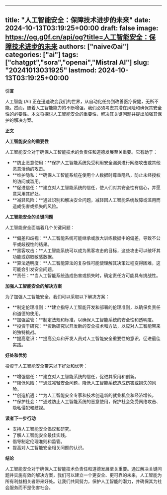 
---
title: "人工智能安全：保障技术进步的未来"
date: 2024-10-13T03:19:25+00:00
draft: false
image: https://og.g0f.cn/api/og?title=人工智能安全：保障技术进步的未来
authors: ["naiveのai"]
categories: ["ai"]
tags: ["chatgpt","sora","openai","Mistral AI"]
slug: "20241013031925"
lastmod: 2024-10-13T03:19:25+00:00
---
**引言**

人工智能 (AI) 正在迅速改变我们的世界，从自动化任务到改善医疗保健，无所不能。然而，随着人工智能能力的不断增强，我们必须考虑其潜在风险和确保其安全性的必要性。本文将探讨人工智能安全的重要性，解决其关键问题并提出加强其保护的解决方案。

**正文**

**人工智能安全的重要性**

人工智能安全对于确保人工智能技术的负责任和道德发展至关重要。它有助于：

* **防止恶意使用：**保护人工智能系统免受利用安全漏洞进行网络攻击或其他恶意活动的攻击。
* **维护隐私：**确保人工智能系统在使用个人数据时尊重隐私，防止未经授权的访问或滥用。
* **促进信任：**建立对人工智能系统的信任，使人们对其安全性有信心，并愿意采用其好处。
* **减轻风险：**通过识别和解决安全问题，减轻因人工智能系统故障或滥用而造成伤害或损失的风险。

**人工智能安全的关键问题**

人工智能安全面临着几个关键问题：

* **偏差和歧视：**人工智能系统可能继承或放大训练数据中的偏差，导致不公平或歧视性的结果。
* **黑客攻击：**人工智能系统可以成为黑客攻击的目标，这些攻击可以破坏其功能或窃取敏感数据。
* **算法透明度：**人工智能算法的复杂性可能使理解其决策过程变得困难，这可能会引发安全问题。
* **责任：**当人工智能系统造成伤害或损失时，确定责任方可能具有挑战性。

**加强人工智能安全的解决方案**

为了加强人工智能安全，我们可以采取以下解决方案：

* **制定伦理准则：**建立指导人工智能开发和部署的伦理准则，以确保负责任和道德的使用。
* **加强监管：**制定法规和标准，以确保人工智能系统的安全性和透明度。
* **投资于研究：**资助研究以开发新的安全技术和方法，以应对人工智能带来的独特挑战。
* **提高意识：**提高公众和开发人员对人工智能安全重要性的意识，促进最佳实践。

**好处和优势**

投资于人工智能安全带来以下好处和优势：

* **增强信任：**建立对人工智能系统的信任，促进其采用和创新。
* **降低风险：**通过减轻安全问题，降低人工智能系统造成伤害或损失的风险。
* **创造机遇：**为人工智能安全专家和技术创造新的就业机会和经济增长。
* **保护社会：**通过防止人工智能系统的恶意使用，保护社会免受网络攻击、隐私侵犯和歧视。

**读者下一步行动**

* 支持人工智能安全倡议和研究。
* 了解人工智能安全最佳实践。
* 倡导制定伦理准则和监管。
* 提高对人工智能安全相关问题的认识。

**结论**

人工智能安全对于确保人工智能技术负责任和道德发展至关重要。通过解决关键问题并实施有效的解决方案，我们可以建立一个更安全、更可靠的未来，人工智能为所有利益相关者带来好处。让我们共同努力，保护人工智能的潜力，并确保其为社会服务而不是伤害社会。
